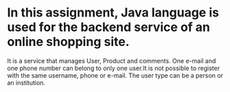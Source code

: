 # In this assignment, Java language is used for the backend service of an online shopping site.
It is a service that manages User, Product and comments. One e-mail and one phone number can belong to only one user.It is not possible to register with the same username, phone or e-mail. The user type can be a person or an institution.
